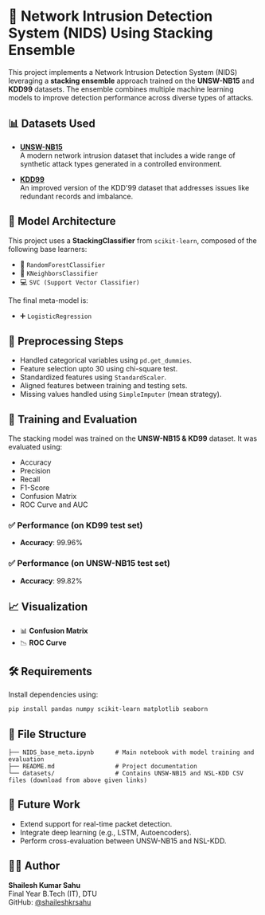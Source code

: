 
# 🔐 Network Intrusion Detection System (NIDS) Using Stacking Ensemble

This project implements a Network Intrusion Detection System (NIDS) leveraging a **stacking ensemble** approach trained on the **UNSW-NB15** and **KDD99** datasets. The ensemble combines multiple machine learning models to improve detection performance across diverse types of attacks.

## 📊 Datasets Used

- **[UNSW-NB15](https://research.unsw.edu.au/projects/unsw-nb15-dataset)**  
  A modern network intrusion dataset that includes a wide range of synthetic attack types generated in a controlled environment.

- **[KDD99](https://kdd.ics.uci.edu/databases/kddcup99/kddcup99.html)**  
  An improved version of the KDD'99 dataset that addresses issues like redundant records and imbalance.

## 🧠 Model Architecture

This project uses a **StackingClassifier** from `scikit-learn`, composed of the following base learners:

- 🌲 `RandomForestClassifier`
- 👥 `KNeighborsClassifier`
- 💻 `SVC (Support Vector Classifier)`

The final meta-model is:

- ➕ `LogisticRegression`

## 🔧 Preprocessing Steps

- Handled categorical variables using `pd.get_dummies`.
- Feature selection upto 30 using chi-square test.
- Standardized features using `StandardScaler`.
- Aligned features between training and testing sets.
- Missing values handled using `SimpleImputer` (mean strategy).

## 🚀 Training and Evaluation

The stacking model was trained on the **UNSW-NB15 & KD99** dataset. It was evaluated using:

- Accuracy
- Precision
- Recall
- F1-Score
- Confusion Matrix
- ROC Curve and AUC
### ✅ Performance (on KD99 test set)
- **Accuracy**: 99.96%

### ✅ Performance (on UNSW-NB15 test set)
- **Accuracy**: 99.82%


## 📈 Visualization

- 📊 **Confusion Matrix**
- 📉 **ROC Curve**

## 🛠️ Requirements

Install dependencies using:

```bash
pip install pandas numpy scikit-learn matplotlib seaborn
```

## 📁 File Structure

```
├── NIDS_base_meta.ipynb      # Main notebook with model training and evaluation
├── README.md                 # Project documentation
└── datasets/                 # Contains UNSW-NB15 and NSL-KDD CSV files (download from above given links)
```

## 🧪 Future Work

- Extend support for real-time packet detection.
- Integrate deep learning (e.g., LSTM, Autoencoders).
- Perform cross-evaluation between UNSW-NB15 and NSL-KDD.

## 👨‍💻 Author

**Shailesh Kumar Sahu**  
Final Year B.Tech (IT), DTU  
GitHub: [@shaileshkrsahu](https://github.com/shailesh-sahu)
